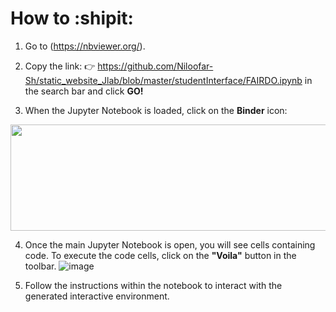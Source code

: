 # How to :shipit:

1. Go to (https://nbviewer.org/).

2. Copy the link: 👉 https://github.com/Niloofar-Sh/static_website_Jlab/blob/master/studentInterface/FAIRDO.ipynb in the search bar and click **GO!**

3. When the Jupyter Notebook is loaded, click on the **Binder** icon:

<img src="https://github.com/Niloofar-Sh/static_website_Jlab/assets/52058595/3805eb53-422f-42e8-9336-4be426ccc3ad" width="900" height="170">



4. Once the main Jupyter Notebook is open, you will see cells containing code.
To execute the code cells, click on the **"Voila"** button in the toolbar.
![image](https://github.com/Niloofar-Sh/static_website_Jlab/assets/52058595/c6e914d2-310f-41ee-bd63-d9700441f7ea)

5. Follow the instructions within the notebook to interact with the generated interactive environment.

